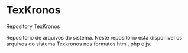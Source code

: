 # TexKronos
Repository TexKronos

Repositório de arquivos do sistema. Neste repositório está disponível os arquivos do sistema Texkronos nos formatos html, php e js.
